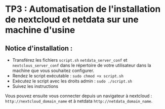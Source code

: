 # TP3 : Automatisation de l'installation de nextcloud et netdata sur une machine d'usine

## Notice d'installation : 

- Transférez les fichiers `script.sh` `netdata_server_conf` et `nextclous_server_conf` dans le répertoire de votre utilisateur dans la machine que vous souhaitez configurer.
- Rendez le script exécutable : `sudo chmod +x script.sh`
- Exécutez le script avec les droits admin : `sudo ./script.sh`
- Suivez les instructions

Vous pouvez ensuite vous connecter depuis un navigateur à nextcloud : `http://nextcloud_domain_name` et à netdata `http://netdata_domain_name`.